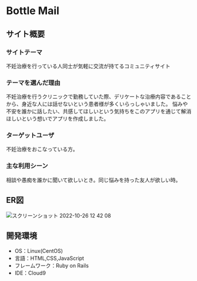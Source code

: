 # Bottle Mail

## サイト概要
### サイトテーマ
不妊治療を行っている人同士が気軽に交流が持てるコミュニティサイト

### テーマを選んだ理由
不妊治療を行うクリニックで勤務していた際、デリケートな治療内容であることから、身近な人には話せないという患者様が多くいらっしゃいました。
悩みや不安を誰かに話したい、共感してほしいという気持ちをこのアプリを通じて解消ほしいという想いでアプリを作成しました。

### ターゲットユーザ
不妊治療をおこなっている方。

### 主な利用シーン
相談や愚痴を誰かに聞いて欲しいとき。同じ悩みを持った友人が欲しい時。

## ER図
![スクリーンショット 2022-10-26 12 42 08](https://user-images.githubusercontent.com/110168274/198171558-91a98ff0-819f-41d2-afb5-fc9234d19f20.png)

## 開発環境
- OS：Linux(CentOS)
- 言語：HTML,CSS,JavaScript
- フレームワーク：Ruby on Rails
- IDE：Cloud9
